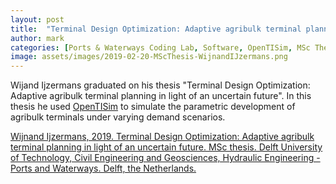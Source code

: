 ```yaml
---
layout: post
title:  "Terminal Design Optimization: Adaptive agribulk terminal planning in light of an uncertain future"
author: mark
categories: [Ports & Waterways Coding Lab, Software, OpenTISim, MSc Thesis]
image: assets/images/2019-02-20-MScThesis-WijnandIJzermans.png
---
```

Wijand Ijzermans graduated on his thesis "Terminal Design Optimization: Adaptive agribulk terminal planning in light of an uncertain future". In this thesis he used <a href="https://zenodo.org/record/3341606">OpenTISim</a> to simulate the parametric development of agribulk terminals under varying demand scenarios.

<a href="http://resolver.tudelft.nl/uuid:7ad9be30-7d0a-4ece-a7dc-eb861ae5df24">Wijnand Ijzermans, 2019. Terminal Design Optimization: Adaptive agribulk terminal planning in light of an uncertain future. MSc thesis. Delft University of Technology, Civil Engineering and Geosciences, Hydraulic Engineering - Ports and Waterways. Delft, the Netherlands.</a>